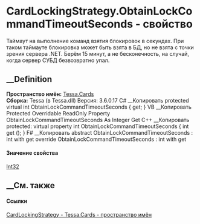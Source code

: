 # CardLockingStrategy.ObtainLockCommandTimeoutSeconds - свойство
Таймаут на выполнение команд взятия блокировок в секундах. При таком таймауте
блокировка может быть взята в БД, но не взята с точки зрения сервера .NET.
Берём 15 минут, а не бесконечность, на случай, когда сервер СУБД безвозвратно
упал.
## __Definition
 **Пространство имён:** [Tessa.Cards](N_Tessa_Cards.htm)  
 **Сборка:** Tessa (в Tessa.dll) Версия: 3.6.0.17
C# __Копировать
     protected virtual int ObtainLockCommandTimeoutSeconds { get; }
VB __Копировать
     Protected Overridable ReadOnly Property ObtainLockCommandTimeoutSeconds As Integer
    	Get
C++ __Копировать
     protected:
    virtual property int ObtainLockCommandTimeoutSeconds {
    	int get ();
    }
F# __Копировать
     abstract ObtainLockCommandTimeoutSeconds : int with get
    override ObtainLockCommandTimeoutSeconds : int with get
#### Значение свойства
[Int32](https://learn.microsoft.com/dotnet/api/system.int32)
##  __См. также
#### Ссылки
[CardLockingStrategy - ](T_Tessa_Cards_CardLockingStrategy.htm)
[Tessa.Cards - пространство имён](N_Tessa_Cards.htm)
